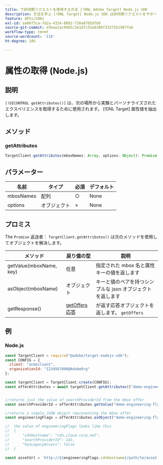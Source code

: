 ```yaml
---
title: で非同期リクエストを使用する方法 [!DNL Adobe Target] Node.js SDK
description: 方法を学ぶ [!DNL Target] Node.js SDK は非同期リクエストをサポートしているので、有効なターゲット時間をゼロに抑えることができます。
feature: APIs/SDKs
exl-id: aa06f3ca-7d2a-4334-8092-730a8705dfb0
source-git-commit: e5bae1ac9485c3e1d7c55e6386f332755196ffab
workflow-type: tm+mt
source-wordcount: '116'
ht-degree: 18%

---
```


# 属性の取得 (Node.js)

## 説明

`[!UICONTROL getAttributes()]` は、次の場所から実験とパーソナライズされたエクスペリエンスを取得するために使用されます。 [!DNL Target] 属性値を抽出します。

## メソッド

### getAttributes

```js {line-numbers="true"}
TargetClient.getAttributes(mboxNames: Array, options: Object): Promise
```

## パラメーター

| 名前 | タイプ | 必須 | デフォルト |
| --- | --- | --- |--- |
| mboxNames | 配列 | ○ | None |
| options | オブジェクト | × | None |

## プロミス

The `Promise` 返送者： `TargetClient.getAttributes()` は次のメソッドを使用してオブジェクトを解決します。

| メソッド | 戻り値の型 | 説明 |
| --- | --- | --- |
| getValue(mboxName, key) | 任意 | 指定された mbox 名と属性キーの値を返します |
| asObject(mboxName) | オブジェクト | キーと値のペアを持つシンプルな json オブジェクトを返します |
| getResponse() | [getOffers 応答](https://github.com/jasonwaters/target-nodejs-sdk#targetclientgetoffers) | が返す応答オブジェクトを返します。 `getOffers` |

## 例

### Node.js

```js {line-numbers="true"}
const TargetClient = require("@adobe/target-nodejs-sdk");
const CONFIG = {
  client: "acmeclient",
  organizationId: "1234567890@AdobeOrg"
};

const targetClient = TargetClient.create(CONFIG);
const offerAttributes = await targetClient.getAttributes(["demo-engineering-flags"]);


//returns just the value of searchProviderId from the mbox offer
const searchProviderId = offerAttributes.getValue("demo-engineering-flags", "searchProviderId");

//returns a simple JSON object representing the mbox offer
const engineeringFlags = offerAttributes.asObject("demo-engineering-flags");

//  the value of engineeringFlags looks like this
//  {
//      "cdnHostname": "cdn.cloud.corp.net",
//      "searchProviderId": 143,
//      "hasLegacyAccess": false
//  }

const assetUrl = `http://${engineeringFlags.cdnHostname}/path/to/asset`;
```
